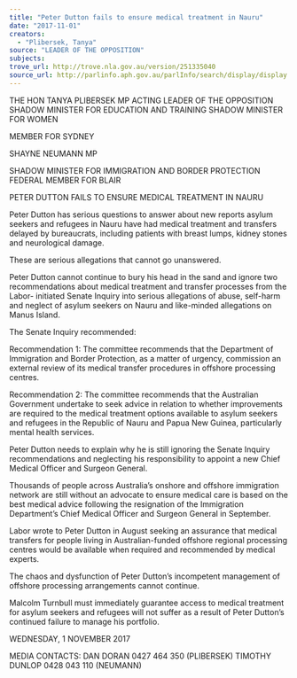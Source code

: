 ```yaml
---
title: "Peter Dutton fails to ensure medical treatment in Nauru"
date: "2017-11-01"
creators:
  - "Plibersek, Tanya"
source: "LEADER OF THE OPPOSITION"
subjects:
trove_url: http://trove.nla.gov.au/version/251335040
source_url: http://parlinfo.aph.gov.au/parlInfo/search/display/display.w3p;query=Id%3A%22media/pressrel/5606461%22
---
```


 

 THE HON TANYA PLIBERSEK MP  ACTING LEADER OF THE OPPOSITION  SHADOW MINISTER FOR EDUCATION AND TRAINING  SHADOW MINISTER FOR WOMEN 

 MEMBER FOR SYDNEY 

 SHAYNE NEUMANN MP 

 SHADOW MINISTER FOR IMMIGRATION AND BORDER  PROTECTION  FEDERAL MEMBER FOR BLAIR    

 PETER DUTTON FAILS TO ENSURE MEDICAL TREATMENT IN NAURU    

 Peter Dutton has serious questions to answer about new reports asylum seekers  and refugees in Nauru have had medical treatment and transfers delayed by  bureaucrats, including patients with breast lumps, kidney stones and neurological  damage.    

 These are serious allegations that cannot go unanswered.    

 Peter Dutton cannot continue to bury his head in the sand and ignore two  recommendations about medical treatment and transfer processes from the Labor- initiated Senate Inquiry into serious allegations of abuse, self-harm and neglect of  asylum seekers on Nauru and like-minded allegations on Manus Island.    

 The Senate Inquiry recommended:    

 Recommendation 1: The committee recommends that the Department of  Immigration and Border Protection, as a matter of urgency, commission an  external review of its medical transfer procedures in offshore processing  centres. 

  Recommendation 2: The committee recommends that the Australian  Government undertake to seek advice in relation to whether improvements  are required to the medical treatment options available to asylum seekers and  refugees in the Republic of Nauru and Papua New Guinea, particularly mental  health services.    

 Peter Dutton needs to explain why he is still ignoring the Senate Inquiry  recommendations and neglecting his responsibility to appoint a new Chief Medical  Officer and Surgeon General.    

 Thousands of people across Australia’s onshore and offshore immigration network  are still without an advocate to ensure medical care is based on the best medical  advice following the resignation of the Immigration Department’s Chief Medical  Officer and Surgeon General in September.    

 Labor wrote to Peter Dutton in August seeking an assurance that medical transfers  for people living in Australian-funded offshore regional processing centres would be  available when required and recommended by medical experts.    

 The chaos and dysfunction of Peter Dutton’s incompetent management of offshore  processing arrangements cannot continue.     

 Malcolm Turnbull must immediately guarantee access to medical treatment for  asylum seekers and refugees will not suffer as a result of Peter Dutton’s continued  failure to manage his portfolio.    

 WEDNESDAY, 1 NOVEMBER 2017    

 MEDIA CONTACTS:  DAN DORAN 0427 464 350 (PLIBERSEK)                                          TIMOTHY DUNLOP 0428 043 110 (NEUMANN) 

 

